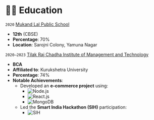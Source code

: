 # 👨‍🎓 Education

`2020` [Mukand Lal Public School](#)
- **12th** (CBSE)  
- **Percentage**: 70%  
- **Location**: Sarojni Colony, Yamuna Nagar

`2020–2023` [Tilak Raj Chadha Institute of Management and Technology](#)
- **BCA**  
- **Affiliated to**: Kurukshetra University  
- **Percentage**: 74%  
- **Notable Achievements**: 
  - Developed an **e-commerce project** using:
    - ![Node.js](https://img.shields.io/badge/Node.js-Backend_Runtime-green)
    - ![React.js](https://img.shields.io/badge/React.js-Frontend_Library-blue)
    - ![MongoDB](https://img.shields.io/badge/MongoDB-NoSQL_Database-green)
  - Led the **Smart India Hackathon (SIH)** participation:
    - ![SIH](https://img.shields.io/badge/Smart_India_Hackathon-Leadership-orange)
